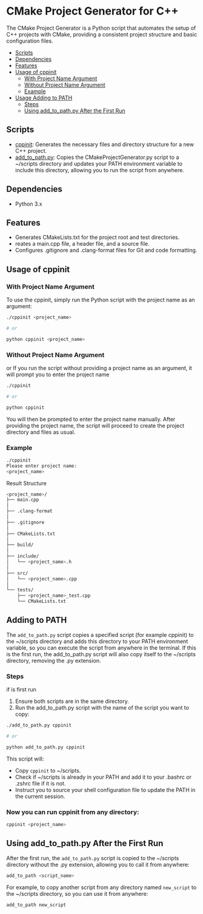 # CMake Project Generator for C++

The CMake Project Generator is a Python script that automates the setup of C++ projects with CMake, providing a consistent project structure and basic configuration files.

- [Scripts](#scripts)
- [Dependencies](#dependencies)
- [Features](#features)
- [Usage of cppinit](#usage-of-cppinit)
  - [With Project Name Argument](#with-project-name-argument)
  - [Without Project Name Argument](#without-project-name-argument)
  - [Example](#example)
- [Usage Adding to PATH](#adding-to-path)
  - [Steps](#steps)
  - [Using add_to_path.py After the First Run](#using-add_to_pathpy-after-the-first-run)


## Scripts

- [cppinit](#usage-of-cppinit): Generates the necessary files and directory structure for a new C++ project.
- [add_to_path.py](#adding-to-path): Copies the CMakeProjectGenerator.py script to a ~/scripts directory and updates your PATH environment variable to include this directory, allowing you to run the script from anywhere.

## Dependencies

- Python 3.x

## Features

- Generates CMakeLists.txt for the project root and test directories.
- reates a main.cpp file, a header file, and a source file.
- Configures .gitignore and .clang-format files for Git and code formatting.

## Usage of cppinit

### With Project Name Argument

To use the cppinit, simply run the Python script with the project name as an argument:

```bash
./cppinit <project_name>

# or 

python cppinit <project_name>
```

### Without Project Name Argument

or If you run the script without providing a project name as an argument, it will prompt you to enter the project name

```bash
./cppinit

# or 

python cppinit

```

You will then be prompted to enter the project name manually. After providing the project name, the script will proceed to create the project directory and files as usual.

### Example

```bash
./cppinit
Please enter project name:
<project_name>
```

Result Structure

```bash
<project_name>/
├── main.cpp
│
├── .clang-format
│
├── .gitignore
│
├── CMakeLists.txt
│
├── build/
│
├── include/
│   └── <project_name>.h
│
├── src/
│   └── <project_name>.cpp
│
└── tests/
    ├── <project_name>_test.cpp
    └── CMakeLists.txt
```

## Adding to PATH

The `add_to_path.py` script copies a specified script (for example cppinit) to the ~/scripts directory and adds this directory to your PATH environment variable, so you can execute the script from anywhere in the terminal. 
If this is the first run, the add_to_path.py script will also copy itself to the ~/scripts directory, removing the .py extension.

### Steps

if is first run

1. Ensure both scripts are in the same directory.
2. Run the add_to_path.py script with the name of the script you want to copy:

```bash
./add_to_path.py cppinit

# or

python add_to_path.py cppinit
```

This script will:

- Copy `cppinit` to ~/scripts.
- Check if ~/scripts is already in your PATH and add it to your .bashrc or .zshrc file if it is not.
- Instruct you to source your shell configuration file to update the PATH in the current session.

### Now you can run cppinit from any directory:

```bash
cppinit <project_name>
```

## Using add_to_path.py After the First Run

After the first run, the `add_to_path.py` script is copied to the ~/scripts directory without the .py extension, allowing you to call it from anywhere:

```bash
add_to_path <script_name>
```

For example, to copy another script from any directory named `new_script` to the ~/scripts directory, so you can use it from anywhere:

```bash
add_to_path new_script
```
